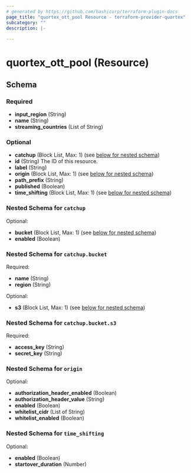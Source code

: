 ```yaml
---
# generated by https://github.com/hashicorp/terraform-plugin-docs
page_title: "quortex_ott_pool Resource - terraform-provider-quortex"
subcategory: ""
description: |-
  
---
```


# quortex_ott_pool (Resource)





<!-- schema generated by tfplugindocs -->
## Schema

### Required

- **input_region** (String)
- **name** (String)
- **streaming_countries** (List of String)

### Optional

- **catchup** (Block List, Max: 1) (see [below for nested schema](#nestedblock--catchup))
- **id** (String) The ID of this resource.
- **label** (String)
- **origin** (Block List, Max: 1) (see [below for nested schema](#nestedblock--origin))
- **path_prefix** (String)
- **published** (Boolean)
- **time_shifting** (Block List, Max: 1) (see [below for nested schema](#nestedblock--time_shifting))

<a id="nestedblock--catchup"></a>
### Nested Schema for `catchup`

Optional:

- **bucket** (Block List, Max: 1) (see [below for nested schema](#nestedblock--catchup--bucket))
- **enabled** (Boolean)

<a id="nestedblock--catchup--bucket"></a>
### Nested Schema for `catchup.bucket`

Required:

- **name** (String)
- **region** (String)

Optional:

- **s3** (Block List, Max: 1) (see [below for nested schema](#nestedblock--catchup--bucket--s3))

<a id="nestedblock--catchup--bucket--s3"></a>
### Nested Schema for `catchup.bucket.s3`

Required:

- **access_key** (String)
- **secret_key** (String)




<a id="nestedblock--origin"></a>
### Nested Schema for `origin`

Optional:

- **authorization_header_enabled** (Boolean)
- **authorization_header_value** (String)
- **enabled** (Boolean)
- **whitelist_cidr** (List of String)
- **whitelist_enabled** (Boolean)


<a id="nestedblock--time_shifting"></a>
### Nested Schema for `time_shifting`

Optional:

- **enabled** (Boolean)
- **startover_duration** (Number)


